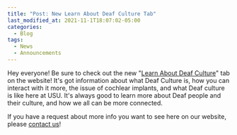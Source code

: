 ```yaml
---
title: "Post: New Learn About Deaf Culture Tab"
last_modified_at: 2021-11-1T18:07:02-05:00
categories:
  - Blog
tags:
  - News
  - Announcements
---
```

Hey everyone!
Be sure to check out the new "[Learn About Deaf Culture](https://bamboo72.github.io/ENGL-2010-Mock-ASL-Website/learn_more/)" tab on the website!
It's got information about what Deaf Culture is, how you can interact with it more, the issue of cochlear implants, and what Deaf culture is like here at USU.
It's always good to learn more about Deaf people and their culture, and how we all can be more connected.

If you have a request about more info you want to see here on our website, please [contact us](https://bamboo72.github.io/ENGL-2010-Mock-ASL-Website/contact/)!

